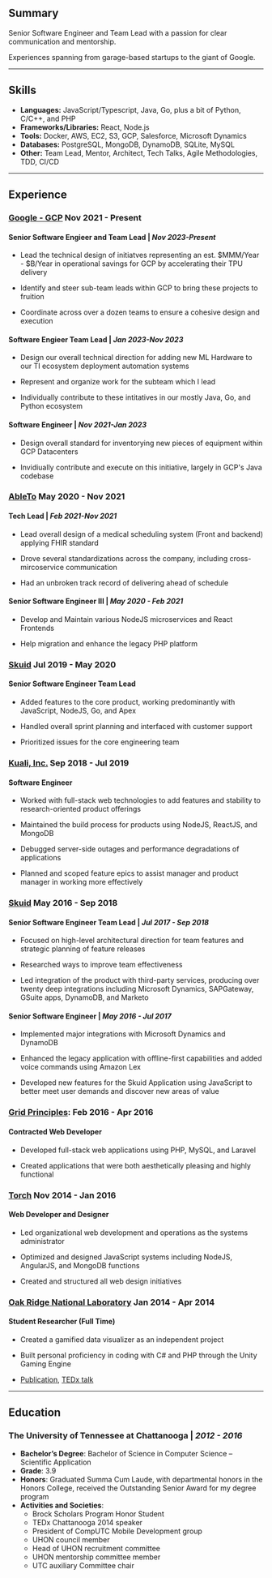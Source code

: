 ## Summary

Senior Software Engineer and Team Lead with a passion for clear communication and mentorship.

Experiences spanning from garage-based startups to the giant of Google.

---

## Skills

- **Languages:** JavaScript/Typescript, Java, Go, plus a bit of Python, C/C++, and PHP
- **Frameworks/Libraries:** React, Node.js
- **Tools:** Docker, AWS, EC2, S3, GCP, Salesforce, Microsoft Dynamics
- **Databases:** PostgreSQL, MongoDB, DynamoDB, SQLite, MySQL
- **Other:** Team Lead, Mentor, Architect, Tech Talks, Agile Methodologies, TDD, CI/CD

---

## Experience

### [Google - GCP](https://cloud.google.com/) Nov 2021 - Present

#### Senior Software Engieer and Team Lead | *Nov 2023-Present*

- Lead the technical design of initiatves representing an est. \$MMM/Year - \$B/Year in operational savings for GCP by accelerating their TPU delivery

- Identify and steer sub-team leads within GCP to bring these projects to fruition

- Coordinate across over a dozen teams to ensure a cohesive design and execution

#### Software Engieer Team Lead | *Jan 2023-Nov 2023*

- Design our overall technical direction for adding new ML Hardware to our TI ecosystem deployment automation systems

- Represent and organize work for the subteam which I lead

- Individually contribute to these intitatives in our mostly Java, Go, and Python ecosystem

#### Software Engineer | *Nov 2021-Jan 2023*

- Design overall standard for inventorying new pieces of equipment within GCP Datacenters

- Invidiually contribute and execute on this initiative, largely in GCP's Java codebase


### [AbleTo](https://www.ableto.com/) May 2020 - Nov 2021

#### Tech Lead | *Feb 2021-Nov 2021*

- Lead overall design of a medical scheduling system (Front and backend) applying FHIR standard

- Drove several standardizations across the company, including cross-mircoservice communication

- Had an unbroken track record of delivering ahead of schedule

#### Senior Software Engineer III | *May 2020 - Feb 2021*

- Develop and Maintain various NodeJS microservices and React Frontends

- Help migration and enhance the legacy PHP platform


### [Skuid](https://news.nintex.com/2024-01-02-Nintex-completes-its-acquisition-of-Skuid) Jul 2019 - May 2020

#### Senior Software Engineer Team Lead

- Added features to the core product, working predominantly with JavaScript, NodeJS, Go, and Apex

- Handled overall sprint planning and interfaced with customer support

- Prioritized issues for the core engineering team

### [Kuali, Inc.](https://www.kuali.co/) Sep 2018 - Jul 2019

#### Software Engineer

- Worked with full-stack web technologies to add features and stability to research-oriented product offerings

- Maintained the build process for products using NodeJS, ReactJS, and MongoDB

- Debugged server-side outages and performance degradations of applications

- Planned and scoped feature epics to assist manager and product manager in working more effectively

###  [Skuid](https://news.nintex.com/2024-01-02-Nintex-completes-its-acquisition-of-Skuid) May 2016 - Sep 2018

#### Senior Software Engineer Team Lead | *Jul 2017 - Sep 2018*

- Focused on high-level architectural direction for team features and strategic planning of feature releases

- Researched ways to improve team effectiveness

- Led integration of the product with third-party services, producing over twenty deep integrations including Microsoft Dynamics, SAPGateway, GSuite apps, DynamoDB, and Marketo

#### Senior Software Engineer | *May 2016 - Jul 2017*

- Implemented major integrations with Microsoft Dynamics and DynamoDB

- Enhanced the legacy application with offline-first capabilities and added voice commands using Amazon Lex

- Developed new features for the Skuid Application using JavaScript to better meet user demands and discover new areas of value

### [Grid Principles](https://gridprinciples.com/): Feb 2016 - Apr 2016

#### Contracted Web Developer

- Developed full-stack web applications using PHP, MySQL, and Laravel

- Created applications that were both aesthetically pleasing and highly functional

### [Torch](https://www.kickstarter.com/projects/mytorch/torch-a-simple-router-for-digital-parenting) Nov 2014 - Jan 2016

#### Web Developer and Designer

- Led organizational web development and operations as the systems administrator

- Optimized and designed JavaScript systems including NodeJS, AngularJS, and MongoDB functions

- Created and structured all web design initiatives

### [Oak Ridge National Laboratory](https://www.ornl.gov) Jan 2014 - Apr 2014

#### Student Researcher (Full Time)

- Created a gamified data visualizer as an independent project

- Built personal proficiency in coding with C# and PHP through the Unity Gaming Engine

- [Publication](https://www.modsimworld.org/papers/2015/Gamification_and_Visualization_of_Sensor_Data_Analysis_in_Research_Buildings.pdf), [TEDx talk](https://youtu.be/7OObGFLDPtw)

---
## Education

### The University of Tennessee at Chattanooga | *2012 - 2016*

- **Bachelor’s Degree**: Bachelor of Science in Computer Science – Scientific Application
- **Grade**: 3.9
- **Honors**: Graduated Summa Cum Laude, with departmental honors in the Honors College, received the Outstanding Senior Award for my degree program
- **Activities and Societies**:
  - Brock Scholars Program Honor Student
  - TEDx Chattanooga 2014 speaker
  - President of CompUTC Mobile Development group
  - UHON council member
  - Head of UHON recruitment committee
  - UHON mentorship committee member
  - UTC auxiliary Committee chair